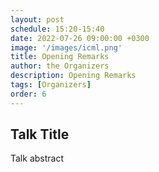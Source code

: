 ```yaml
---
layout: post
schedule: 15:20-15:40
date: 2022-07-26 09:00:00 +0300
image: '/images/icml.png'
title: Opening Remarks
author: the Organizers
description: Opening Remarks
tags: [Organizers]
order: 6
---
```


## Talk Title
Talk abstract
